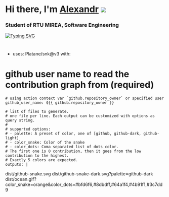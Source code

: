# Hi there, I'm [Alexandr](https://t.me/RaleUxanSdrT) ![](https://github.com/blackcater/blackcater/raw/main/images/Hi.gif) 
### Student of RTU MIREA, Software Engineering
[![Typing SVG](https://readme-typing-svg.herokuapp.com/?color=%2336BCF7&lines=Java+and+Android+developer)](https://git.io/typing-svg)
#
- uses: Platane/snk@v3
  with:
 # github user name to read the contribution graph from (**required**)
    # using action context var `github.repository_owner` or specified user
    github_user_name: ${{ github.repository_owner }}

    # list of files to generate.
    # one file per line. Each output can be customized with options as query string.
    #
    # supported options:
    # - palette: A preset of color, one of [github, github-dark, github-light]
    # - color_snake: Color of the snake
    # - color_dots: Coma separated list of dots color.
    # The first one is 0 contribution, then it goes from the low contribution to the highest.
    # Exactly 5 colors are expected.
    outputs: |
 dist/github-snake.svg
 dist/github-snake-dark.svg?palette=github-dark
 dist/ocean.gif?color_snake=orange&color_dots=#bfd6f6,#8dbdff,#64a1f4,#4b91f1,#3c7dd9
